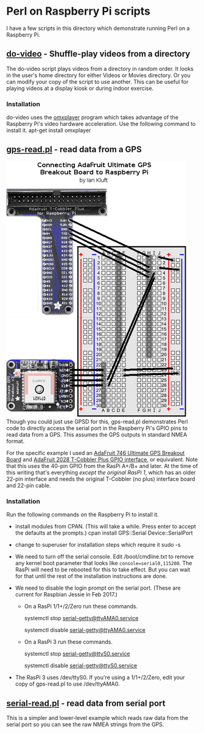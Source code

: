 # Perl on Raspberry Pi scripts

I have a few scripts in this directory which demonstrate running Perl on a Raspberry Pi.

## [do-video](do-video) - Shuffle-play videos from a directory
The do-video script plays videos from a directory in random order. It looks in the user's home directory for either Videos or Movies directory. Or you can modify your copy of the script to use another. This can be useful for playing videos at a display kiosk or during indoor exercise.

### Installation
do-video uses the [omxplayer](http://elinux.org/Omxplayer) program which takes advantage of the Raspberry Pi's video hardware acceleration. Use the following command to install it.
	apt-get install omxplayer

## [gps-read.pl](gps-read.pl) - read data from a GPS
![GPS breadboard layout diagram](pi-gps-breadboard.png)  
Though you could just use GPSD for this, gps-read.pl demonstrates Perl code to directly access the serial port in the Raspberry Pi's GPIO pins to read data from a GPS. This assumes the GPS outputs in standard NMEA format.

For the specific example I used an [AdaFruit 746 Ultimate GPS Breakout Board](https://www.adafruit.com/products/746) and [AdaFruit 2028 T-Cobbler Plus GPIO interface](https://www.adafruit.com/products/2028), or equivalent. Note that this uses the 40-pin GPIO from the RasPi A+/B+ and later. At the time of this writing that's everything *except the original RasPi 1*, which has an older 22-pin interface and needs the original T-Cobbler (no plus) interface board and 22-pin cable.

### Installation
Run the following commands on the Raspberry Pi to install it.
* install modules from CPAN. (This will take a while. Press enter to accept the defaults at the prompts.)
	cpan install GPS::Serial Device::SerialPort
* change to superuser for installation steps which require it
	sudo -s
* We need to turn off the serial console. Edit /boot/cmdline.txt to remove any kernel boot parameter that looks like `console=serial0,115200`. The RasPi will need to be rebooted for this to take effect. But you can wait for that until the rest of the installation instructions are done.
* We need to disable the login prompt on the serial port. (These are current for Raspbian Jessie in Feb 2017.)
	* On a RasPi 1/1+/2/Zero run these commands.

		systemctl stop serial-getty@ttyAMA0.service

		systemctl disable serial-getty@ttyAMA0.service

	* On a RasPi 3 run these commands.

		systemctl stop serial-getty@ttyS0.service

		systemctl disable serial-getty@ttyS0.service

* The RasPi 3 uses /dev/ttyS0. If you're using a 1/1+/2/Zero, edit your copy of gps-read.pl to use /dev/ttyAMA0.

## [serial-read.pl](serial-read.pl) - read data from serial port
This is a simpler and lower-level example which reads raw data from the serial port so you can see the raw NMEA strings from the GPS.
